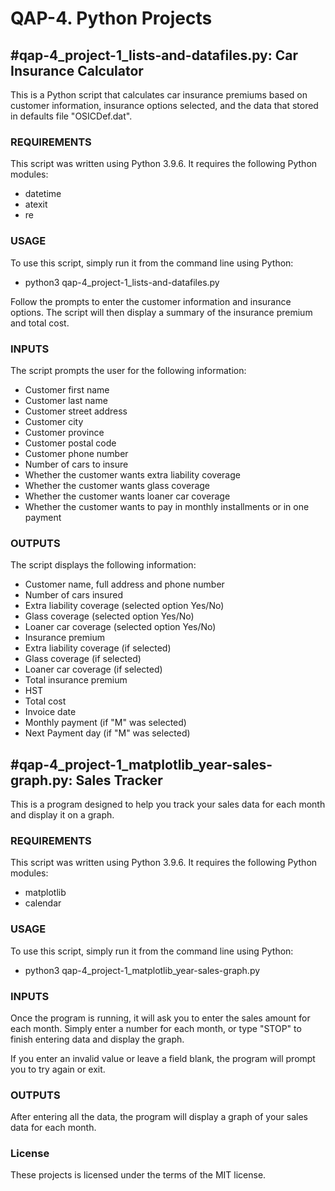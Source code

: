 <h1>QAP-4. Python Projects</h1>

<h2>#qap-4_project-1_lists-and-datafiles.py: Car Insurance Calculator</h2>

<p>This is a Python script that calculates car insurance premiums based on customer information, insurance options selected, and the data that stored in defaults file "OSICDef.dat".</p>

<h3>REQUIREMENTS</h3>
<p>This script was written using Python 3.9.6. It requires the following Python modules:</p>
<ul>
<li>datetime</li>
<li>atexit</li>
<li>re</li>
</ul>
<h3>USAGE</h3>
<p>To use this script, simply run it from the command line using Python:</p>
<ul>
  <li>python3 qap-4_project-1_lists-and-datafiles.py</li>
</ul>

<p>Follow the prompts to enter the customer information and insurance options. The script will then display a summary of the insurance premium and total cost.</p>

<h3>INPUTS</h3>
<p>The script prompts the user for the following information:</p>
<ul>
<li>Customer first name</li>
<li>Customer last name</li>
<li>Customer street address</li>
<li>Customer city</li>
<li>Customer province</li>
<li>Customer postal code</li>
<li>Customer phone number</li>
<li>Number of cars to insure</li>
<li>Whether the customer wants extra liability coverage</li>
<li>Whether the customer wants glass coverage</li>
<li>Whether the customer wants loaner car coverage</li>
<li>Whether the customer wants to pay in monthly installments or in one payment</li>
</ul>
<h3>OUTPUTS</h3>
<p>The script displays the following information:</p>
<ul>
<li>Customer name, full address and phone number</li>
<li>Number of cars insured</li>
<li>Extra liability coverage (selected option Yes/No)</li>
<li>Glass coverage (selected option Yes/No)</li>
<li>Loaner car coverage (selected option Yes/No)</li>
<li>Insurance premium</li>
<li>Extra liability coverage (if selected)</li>
<li>Glass coverage (if selected)</li>
<li>Loaner car coverage (if selected)</li>
<li>Total insurance premium</li>
<li>HST</li>
<li>Total cost</li>
<li>Invoice date</li>
<li>Monthly payment (if "M" was selected)</li>
<li>Next Payment day (if "M" was selected)</li>
</ul>
  
 
<h2>#qap-4_project-1_matplotlib_year-sales-graph.py: Sales Tracker</h2>

<p>This is a program designed to help you track your sales data for each month and display it on a graph.</p>

<h3>REQUIREMENTS</h3>
<p>This script was written using Python 3.9.6. It requires the following Python modules:</p>
<ul>
<li>matplotlib</li>
<li>calendar</li>
</ul>
  
<h3>USAGE</h3>
<p>To use this script, simply run it from the command line using Python:</p>
<ul>
<li>python3 qap-4_project-1_matplotlib_year-sales-graph.py</li>
</ul>

<h3>INPUTS</h3>
<p>Once the program is running, it will ask you to enter the sales amount for each month. Simply enter a number for each month, or type "STOP" to finish entering data and display the graph.</p>

<p>If you enter an invalid value or leave a field blank, the program will prompt you to try again or exit.</p>

<h3>OUTPUTS</h3>
<p>After entering all the data, the program will display a graph of your sales data for each month.</p>


<h3>License</h3>
<p>These projects is licensed under the terms of the MIT license.</p>


